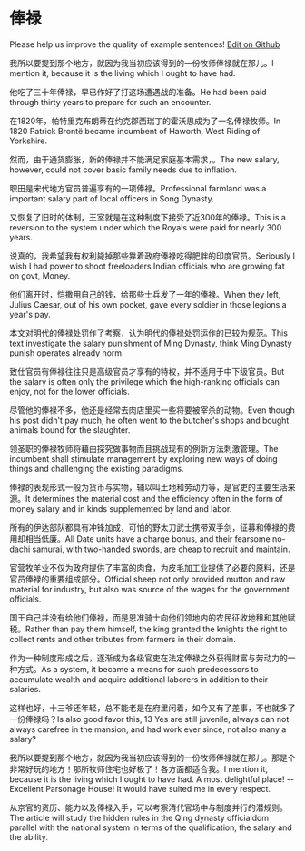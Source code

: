 # 俸禄

Please help us improve the quality of example sentences! [Edit on Github](https://github.com/jiyushe/jiyu-example-sentence-source/blob/main/chinese/fenglu.md)

<p><span class="chinese">我所以要提到那个地方，就因为我当初应该得到的一份牧师俸禄就在那儿。</span><span class="english">I mention it, because it is the living which I ought to have had.</span></p>

<p><span class="chinese">他吃了三十年俸禄，早已作好了打这场遭遇战的准备。</span><span class="english">He had been paid through thirty years to prepare for such an encounter.</span></p>

<p><span class="chinese">在1820年，帕特里克布朗蒂在约克郡西瑞丁的霍沃思成为了一名俸禄牧师。</span><span class="english">In 1820 Patrick Brontë became incumbent of Haworth, West Riding of Yorkshire.</span></p>

<p><span class="chinese">然而，由于通货膨胀，新的俸禄并不能满足家庭基本需求，。</span><span class="english">The new salary, however, could not cover basic family needs due to inflation.</span></p>

<p><span class="chinese">职田是宋代地方官员普遍享有的一项俸禄。</span><span class="english">Professional farmland was a important salary part of local officers in Song Dynasty.</span></p>

<p><span class="chinese">又恢复了旧时的体制，王室就是在这种制度下接受了近300年的俸禄。</span><span class="english">This is a reversion to the system under which the Royals were paid for nearly 300 years.</span></p>

<p><span class="chinese">说真的，我希望我有权利毙掉那些靠着政府俸禄吃得肥胖的印度官员。</span><span class="english">Seriously I wish I had power to shoot freeloaders Indian officials who are growing fat on govt, Money.</span></p>

<p><span class="chinese">他们离开时，恺撒用自己的钱，给那些士兵发了一年的俸禄。</span><span class="english">When they left, Julius Caesar, out of his own pocket, gave every soldier in those legions a year's pay.</span></p>

<p><span class="chinese">本文对明代的俸禄处罚作了考察，认为明代的俸禄处罚运作的已较为规范。</span><span class="english">This text investigate the salary punishment of Ming Dynasty, think Ming Dynasty punish operates already norm.</span></p>

<p><span class="chinese">致仕官员有俸禄往往只是高级官员才享有的特权，并不适用于中下级官员。</span><span class="english">But the salary is often only the privilege which the high-ranking officials can enjoy, not for the lower officials.</span></p>

<p><span class="chinese">尽管他的俸禄不多，他还是经常去肉店里买一些将要被宰杀的动物。</span><span class="english">Even though his post didn't pay much, he often went to the butcher's shops and bought animals bound for the slaughter.</span></p>

<p><span class="chinese">领圣职的俸禄牧师将藉由探究做事物而且挑战现有的例新方法刺激管理。</span><span class="english">The incumbent shall stimulate management by exploring new ways of doing things and challenging the existing paradigms.</span></p>

<p><span class="chinese">俸禄的表现形式一般为货币与实物，辅以叫土地和劳动力等，是官吏的主要生活来源。</span><span class="english">It determines the material cost and the efficiency often in the form of money salary and in kinds supplemented by land and labor.</span></p>

<p><span class="chinese">所有的伊达部队都具有冲锋加成，可怕的野太刀武士携带双手剑，征募和俸禄的费用却相当低廉。</span><span class="english">All Date units have a charge bonus, and their fearsome no-dachi samurai, with two-handed swords, are cheap to recruit and maintain.</span></p>

<p><span class="chinese">官营牧羊业不仅为政府提供了丰富的肉食，为皮毛加工业提供了必要的原料，还是官员俸禄的重要组成部分。</span><span class="english">Official sheep not only provided mutton and raw material for industry, but also was source of the wages for the government officials.</span></p>

<p><span class="chinese">国王自己并没有给他们俸禄，而是恩准骑士向他们领地内的农民征收地租和其他赋税。</span><span class="english">Rather than pay them himself, the king granted the knights the right to collect rents and other tributes from farmers in their domain.</span></p>

<p><span class="chinese">作为一种制度形成之后，逐渐成为各级官吏在法定俸禄之外获得财富与劳动力的一种方式。</span><span class="english">As a system, it became a means for such predecessors to accumulate wealth and acquire additional laborers in addition to their salaries.</span></p>

<p><span class="chinese">这样也好，十三爷还年轻，总不能老是在府里闲着，如今又有了差事，不也就多了一份俸禄吗？</span><span class="english">Is also good favor this, 13 Yes are still juvenile, always can not always carefree in the mansion, and had work ever since, not also many a salary?</span></p>

<p><span class="chinese">我所以要提到那个地方，就因为我当初应该得到的一份牧师俸禄就在那儿。那是个非常好玩的地方！那所牧师住宅也好极了！各方面都适合我。</span><span class="english">I mention it, because it is the living which I ought to have had. A most delightful place! -- Excellent Parsonage House! It would have suited me in every respect.</span></p>

<p><span class="chinese">从京官的资历、能力以及俸禄入手，可以考察清代官场中与制度并行的潜规则。</span><span class="english">The article will study the hidden rules in the Qing dynasty officialdom parallel with the national system in terms of the qualification, the salary and the ability.</span></p>

